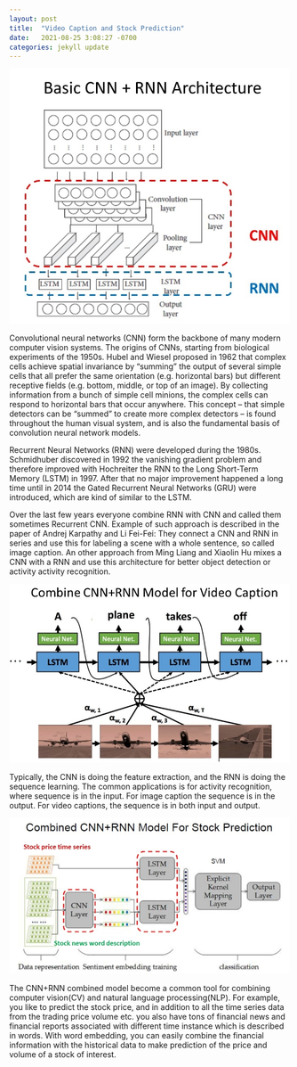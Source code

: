 ```yaml
---
layout: post
title:  "Video Caption and Stock Prediction"
date:   2021-08-25 3:08:27 -0700
categories: jekyll update
---
```

![Alt Text](/assets/img/cnnrnn1.jpg)

Convolutional neural networks (CNN) form the backbone of many modern computer vision systems. The origins of CNNs, starting from biological experiments of the 1950s. Hubel and Wiesel proposed in 1962 that complex cells achieve spatial invariance by “summing” the output of several simple cells that all prefer the same orientation (e.g. horizontal bars) but different receptive fields (e.g. bottom, middle, or top of an image). By collecting information from a bunch of simple cell minions, the complex cells can respond to horizontal bars that occur anywhere.
This concept – that simple detectors can be “summed” to create more complex detectors – is found throughout the human visual system, and is also the fundamental basis of convolution neural network models.

Recurrent Neural Networks (RNN) were developed during the 1980s. Schmidhuber discovered in 1992 the vanishing gradient problem and therefore improved with Hochreiter the RNN to the Long Short-Term Memory (LSTM) in 1997. After that no major improvement happened a long time until in 2014 the Gated Recurrent Neural Networks (GRU) were introduced, which are kind of similar to the LSTM. 

Over the last few years everyone combine RNN with CNN and called them sometimes Recurrent CNN. Example of such approach is described in the paper of  Andrej Karpathy and  Li Fei-Fei: They connect a CNN and RNN in series and use this for labeling a scene with a whole sentence, so called image caption. An other approach from Ming Liang and Xiaolin Hu mixes a CNN with a RNN and use this architecture for better object detection or activity activity recognition.

![Alt Text](/assets/img/cnnrnn2.jpg)

Typically, the CNN is doing the feature extraction, and the RNN is doing the sequence learning. The common applications is for activity recognition, where sequence is in the input. For image caption the sequence is in the output. For video captions, the sequence is in both input and output. 

![Alt Text](/assets/img/cnnrnn3.jpg)

The CNN+RNN combined model become a common tool for combining computer vision(CV) and natural language processing(NLP). For example, you like to predict the stock price, and in addition to all the time series data from the trading price volume etc. you also have tons of financial news and financial reports associated with different time instance which is described in words. With word embedding, you can easily combine the financial information with the historical data to make prediction of the price and volume of a stock of interest.



